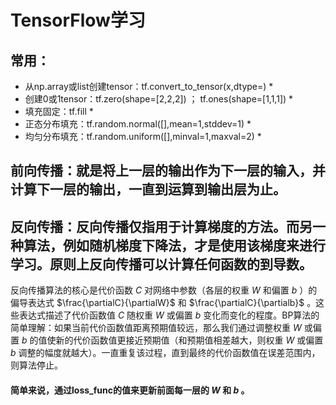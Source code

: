 # TensorFlow学习   
## 常用：   
* 从np.array或list创建tensor：tf.convert_to_tensor(x,dtype=) *   
* 创建0或1tensor：tf.zero(shape=[2,2,2]) ； tf.ones(shape=[1,1,1]) *  
* 填充固定：tf.fill *   
* 正态分布填充：tf.random.normal([],mean=1,stddev=1) *  
* 均匀分布填充：tf.random.uniform([],minval=1,maxval=2) *  
## 前向传播：就是将上一层的输出作为下一层的输入，并计算下一层的输出，一直到运算到输出层为止。  
## 反向传播：反向传播仅指用于计算梯度的方法。而另一种算法，例如随机梯度下降法，才是使用该梯度来进行学习。原则上反向传播可以计算任何函数的到导数。  
反向传播算法的核心是代价函数 $C$ 对网络中参数（各层的权重 $W$ 和偏置 $b$ ）的偏导表达式 $\frac{\partialC}{\partialW}$ 和 $\frac{\partialC}{\partialb}$ 。这些表达式描述了代价函数值 $C$ 随权重 $W$ 或偏置 $b$ 变化而变化的程度。BP算法的简单理解：如果当前代价函数值距离预期值较远，那么我们通过调整权重 $W$ 或偏置 $b$ 的值使新的代价函数值更接近预期值（和预期值相差越大，则权重  $W$ 或偏置 $b$ 调整的幅度就越大）。一直重复该过程，直到最终的代价函数值在误差范围内，则算法停止。
#### 简单来说，通过loss_func的值来更新前面每一层的  $W$ 和 $b$ 。  

